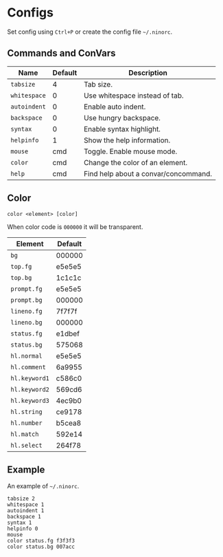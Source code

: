 # Configs
Set config using `Ctrl+P` or create the config file `~/.ninorc`.

## Commands and ConVars
| Name | Default | Description |
| - | - | - |
| `tabsize` | 4 | Tab size. |
| `whitespace` | 0 | Use whitespace instead of tab. |
| `autoindent` | 0 | Enable auto indent. |
| `backspace` | 0 | Use hungry backspace. |
| `syntax` | 0 | Enable syntax highlight. |
| `helpinfo` | 1 | Show the help information. |
| `mouse` | cmd | Toggle. Enable mouse mode. |
| `color` | cmd | Change the color of an element. |
| `help` | cmd | Find help about a convar/concommand. |

## Color
`color <element> [color]`

When color code is `000000` it will be transparent.

| Element | Default |
| - | - |
| `bg` | 000000 |
| `top.fg` | e5e5e5 |
| `top.bg` | 1c1c1c |
| `prompt.fg` | e5e5e5
| `prompt.bg` | 000000 |
| `lineno.fg` | 7f7f7f |
| `lineno.bg` | 000000 |
| `status.fg` | e1dbef |
| `status.bg` | 575068 |
| `hl.normal` | e5e5e5 |
| `hl.comment` | 6a9955 |
| `hl.keyword1` | c586c0 |
| `hl.keyword2` | 569cd6 |
| `hl.keyword3` | 4ec9b0 |
| `hl.string` | ce9178 |
| `hl.number` | b5cea8 |
| `hl.match` | 592e14 |
| `hl.select` | 264f78 |

## Example
An example of `~/.ninorc`.
```
tabsize 2
whitespace 1
autoindent 1
backspace 1
syntax 1
helpinfo 0
mouse
color status.fg f3f3f3
color status.bg 007acc
```
